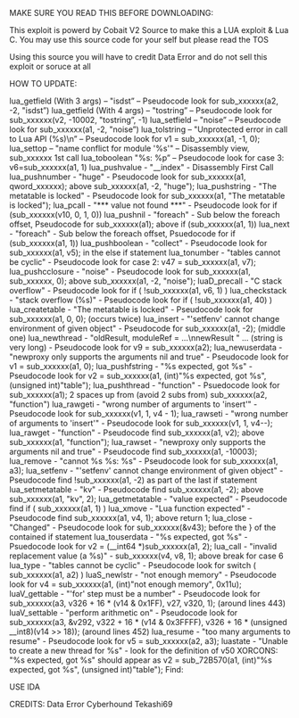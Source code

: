 MAKE SURE YOU READ THIS BEFORE DOWNLOADING:

This exploit is powerd by Cobait V2 Source to make this a LUA exploit & Lua C.
You may use this source code for your self but please read the TOS

Using this source you will have to credit Data Error and do not sell this exploit or soruce at all

HOW TO UPDATE:

lua_getfield (With 3 args) – "isdst” – Pseudocode look for sub_xxxxxx(a2, -2, "isdst”)
lua_getfield (With 4 args) – "tostring” – Pseudocode look for sub_xxxxxx(v2, -10002, "tostring”, -1)
lua_setfield – "noise” – Pseudocode look for sub_xxxxxx(a1, -2, "noise”)
lua_tolstring – "Unprotected error in call to Lua API (%s)\n” – Pseudocode look for v1 = sub_xxxxxx(a1, -1, 0);
lua_settop – "name conflict for module '%s'" – Disassembly view, sub_xxxxxx 1st call
lua_toboolean "%s: %p” – Pseudocode look for case 3: v6=sub_xxxxxx(a1, 1)
lua_pushvalue - "__index" - Disassembly First Call
lua_pushnumber - "huge" - Pseudocode look for sub_xxxxxx(a1, qword_xxxxxx); above sub_xxxxxx(a1, -2, "huge");
lua_pushstring - "The metatable is locked" - Pseudocode look for sub_xxxxxx(a1, "The metatable is locked");
lua_pcall - "*** value not found ***" - Pseudocode look for if (sub_xxxxxx(v10, 0, 1, 0))
lua_pushnil - "foreach" - Sub below the foreach offset, Pseudocode for sub_xxxxxx(a1); above if (sub_xxxxxx(a1, 1))
lua_next - "foreach" - Sub below the foreach offset, Psuedocode for if (sub_xxxxxx(a1, 1))
lua_pushboolean - "collect" - Pseudocode look for sub_xxxxxx(a1, v5); in the else if statement
lua_tonumber - "tables cannot be cyclic" - Pseudocode look for case 2: v47 = sub_xxxxxx(a1, v7);
lua_pushcclosure - "noise" - Pseudocode look for sub_xxxxxx(a1, sub_xxxxxx, 0); above sub_xxxxxx(a1, -2, "noise");
luaD_precall - "C stack overflow" - Pseudocode look for if ( !sub_xxxxxx(a1, v6, 1) )
lua_checkstack - "stack overflow (%s)" - Pseudocode look for if ( !sub_xxxxxx(a1, 40) )
lua_createtable - "The metatable is locked" - Pseudocode look for sub_xxxxxx(a1, 0, 0); (occurs twice)
lua_insert - "'setfenv' cannot change environment of given object" - Pseudocode for sub_xxxxxx(a1, -2); (middle one)
lua_newthread - "oldResult, moduleRef = ...\nnewResult " ... (string is very long) - Pseudocode look for v9 = sub_xxxxxx(a2);
lua_newuserdata - "newproxy only supports the arguments nil and true" - Pseudocode look for v1 = sub_xxxxxx(a1, 0);
lua_pushfstring - "%s expected, got %s" - Pseudocode look for v2 = sub_xxxxxx(a1, (int)"%s expected, got %s", (unsigned int)"table");
lua_pushthread - "function" - Psuedocode look for sub_xxxxxx(a1); 2 spaces up from (avoid 2 subs from) sub_xxxxxx(a2, "function")
lua_rawgeti - "wrong number of arguments to 'insert'" - Pseudocode look for sub_xxxxxx(v1, 1, v4 - 1);
lua_rawseti - "wrong number of arguments to 'insert'" - Pseudocode look for sub_xxxxxx(v1, 1, v4--);
lua_rawget - "function" - Pseudocode find sub_xxxxxx(a1, v2); above sub_xxxxxx(a1, "function");
lua_rawset - "newproxy only supports the arguments nil and true" - Pseudocode find sub_xxxxxx(a1, -10003);
lua_remove - "cannot %s %s: %s" - Pseudocode look for sub_xxxxxx(a1, a3);
lua_setfenv - "'setfenv' cannot change environment of given object" - Pseudocode find !sub_xxxxxx(a1, -2) as part of the last if statement
lua_setmetatable - "kv" - Pseudocode find sub_xxxxxx(a1, -2); above sub_xxxxxx(a1, "kv", 2);
lua_getmetatable - "value expected" - Pseudocode find if ( sub_xxxxxx(a1, 1) )
lua_xmove - "Lua function expected" - Pseudocode find sub_xxxxxx(a1, v4, 1); above return 1;
lua_close - "Changed" - Pseudocode look for sub_xxxxxx(&v43); before the } of the contained if statement
lua_touserdata - "%s expected, got %s" - Psuedocode look for v2 = (__int64 *)sub_xxxxxx(a1, 2);
lua_call - "invalid replacement value (a %s)" - sub_xxxxxx(v4, v8, 1); above break for case 6
lua_type - "tables cannot be cyclic" - Pseudocode look for switch ( sub_xxxxxx(a1, a2) )
luaS_newlstr - "not enough memory" - Pseudocode look for v4 = sub_xxxxxx(a1, (int)"not enough memory", 0x11u);
luaV_gettable - "'for' step must be a number" - Pseudocode look for sub_xxxxxx(a3, v326 + 16 * (v14 & 0x1FF), v27, v320, 1); (around lines 443)
luaV_settable - "perform arithmetic on" - Pseudocode look for sub_xxxxxx(a3, &v292, v322 + 16 * (v14 & 0x3FFFF), v326 + 16 * (unsigned __int8)(v14 >> 18)); (around lines 452)
lua_resume - "too many arguments to resume" - Pseudocode look for v5 = sub_xxxxxx(a2, a3);
luastate - "Unable to create a new thread for %s" - look for the definition of v50
XORCONS: "%s expected, got %s" should appear as v2 = sub_72B570(a1, (int)"%s expected, got %s", (unsigned int)"table"); Find:



USE IDA



CREDITS:
Data Error
Cyberhound
Tekashi69
